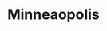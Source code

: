 ---
title: "Minneaopolis"
hashtag: "minneapolis"
tags:
  - Cities I have lived in
  - Cities I have visited
  - Cities I have worked in
  - City
  - Hennepin County
  - Minnesota
  - Mississippi River
related:
  - Saint Paul
---